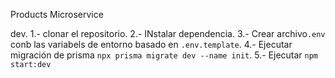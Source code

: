 Products Microservice



dev.
 1.- clonar el repositorio.
 2.- INstalar dependencia.
 3.- Crear archivo`.env` conb las variabels de entorno basado en `.env.template`.
 4.- Ejecutar migración de prisma `npx prisma migrate dev --name init`.
 5.- Ejecutar `npm start:dev`